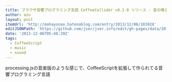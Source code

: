 ```yaml
---
title: ブラウザ音響プログラミング言語 CoffeeCollider v0.1.0 リリース - 音の鳴るブログ
author: azu
layout: post
itemUrl: 'http://mohayonao.hatenablog.com/entry/2013/12/06/103028'
editJSONPath: 'https://github.com/jser/jser.info/edit/gh-pages/data/2013/12/index.json'
date: '2013-12-06T05:48:39Z'
tags:
  - CoffeeScript
  - music
  - sound
---
```

processing.jsの音楽版のような感じで、CoffeeScriptを拡張して作られてる音響プログラミング言語
